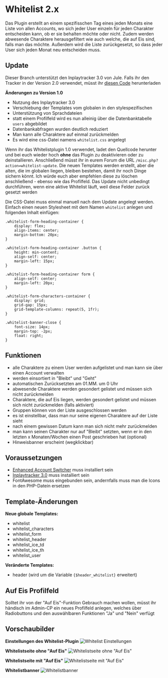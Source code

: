 # Whitelist 2.x
Das Plugin erstellt an einem spezifisschen Tag eines jeden Monats eine Liste von allen Accounts, wo sich jeder User einzeln für jeden Charakter entscheiden kann, ob er sie behalten möchte oder nicht. Zudem werden abwesende Charaktere herausgefiltert wie auch welche, die auf Eis sind, falls man das möchte. Außerdem wird die Liste zurückgesetzt, so dass jeder User sich jeden Monat neu entscheiden muss.

## Update
Dieser Branch unterstützt den Inplaytracker 3.0 von Jule. Falls ihr den Tracker in der Version 2.0 verwendet, müsst ihr [diesen Code](https://github.com/aheartforspinach/Whitelist/tree/version1) herunterladen

__Änderungen zu Version 1.0__
* Nutzung des Inplaytracker 3.0
* Verschiebung der Templates vom globalen in den stylespezifischen
* Unterstützung von Sprachdateien
* statt einem Profilfeld wird es nun alleinig über die Datenbanktabelle `users` abgebildet
* Datenbankabfragen wurden deutlich reduziert
* Man kann alle Charaktere auf einmal zurückmelden
* Es wird eine css-Datei namens `whitelist.css` angelegt

Wenn ihr das Whitelistplugin 1.0 verwendet, ladet den Quellcode herunter und bei euch wieder hoch **ohne** das Plugin zu deaktivieren oder zu deinstallieren. Anschließend müsst ihr in eurem Forum die URL `/misc.php?action=whitelist-update`. Die neuen Templates werden erstellt, aber die alten, die im globalen liegen, bleiben bestehen, damit ihr noch Dinge sichern könnt. Ich würde euch aber empfehlen diese zu löschen anschließend - ebenso wie das Profilfeld. Das Update nicht unbedingt durchführen, wenn eine aktive Whitelist läuft, weil diese Felder zurück gesetzt werden

Die CSS-Datei muss einmal manuell nach dem Update angelegt werden. Einfach einen neuen Stylesheet mit dem Namen `whitelist` anlegen und folgenden Inhalt einfügen:

```
.whitelist-form-heading-container {
    display: flex;
    align-items: center;
    margin-bottom: 20px;
}

.whitelist-form-heading-container .button {
    height: min-content;
    align-self: center;
    margin-left: 15px;	
}

.whitelist-form-heading-container form {
    align-self: center;
    margin-left: 20px;
}

.whitelist-form-characters-container {
    display: grid;
    grid-gap: 15px;
    grid-template-columns: repeat(5, 1fr);
}

.whitelist-banner-close {
    font-size: 14px;
    margin-top: -2px;
    float: right;
}
```


## Funktionen
* alle Charaktere zu einem User werden aufgelistet und man kann sie über einen Account verwalten
* werden einsortiert in "Bleibt" und "Geht"
* automatischen Zurücksetzten am 01.MM. um 0 Uhr
* abwesende Charaktere werden gesondert gelistet und müssen sich nicht zurückmelden
* Charaktere, die auf Eis liegen, werden gesondert gelistet und müssen sich nicht zurückmelden (falls aktiviert)
* Gruppen können von der Liste ausgeschlossen werden
* es ist einstellbar, dass man nur seine eigenen Charaktere auf der Liste sieht
* nach einem gewissen Datum kann man sich nicht mehr zurückmelden
* man kann seinen Charakter nur auf "Bleibt" setzten, wenn er in den letzten x Monaten/Wochen einen Post geschrieben hat (optional)
* Hinweisbanner erscheint (wegklickbar)


## Voraussetzungen
* [Enhanced Account Switcher](http://doylecc.altervista.org/bb/downloads.php?dlid=26&cat=2) muss installiert sein 
* [Inplaytracker 3.0](https://github.com/ItsSparksFly/mybb-inplaytracker/) muss installiert sein
* FontAwesome muss eingebunden sein, andernfalls muss man die Icons in den PHP-Datein ersetzen


## Template-Änderungen
__Neue globale Templates:__
* whitelist
* whitelist_characters
* whitelist_form
* whitelist_header
* whitelist_ice_td
* whitelist_ice_th
* whitelist_user

__Veränderte Templates:__
* header (wird um die Variable `{$header_whitelist}` erweitert)


## Auf Eis Profilfeld
Solltet ihr von der "Auf Eis"-Funktion Gebrauch machen wollen, müsst ihr händisch im Admin-CP ein neues Profilfeld anlegen, welches über Radiobuttons und den auswählbaren Funktionen "Ja" und "Nein" verfügt


## Vorschaubilder
__Einstellungen des Whitelist-Plugin__
![Whitelist Einstellungen](https://i.imgur.com/9D2jdPn.png)

__Whitelistseite ohne "Auf Eis"__
![Whitelistseite ohne "Auf Eis"](https://i.imgur.com/PVS1JVG.png)

__Whitelistseite mit "Auf Eis"__
![Whitelistseite mit "Auf Eis"](https://i.imgur.com/4PeenZy.png)

__Whitelistbanner__
![Whitelistbanner](https://i.imgur.com/uItM8rI.png)

